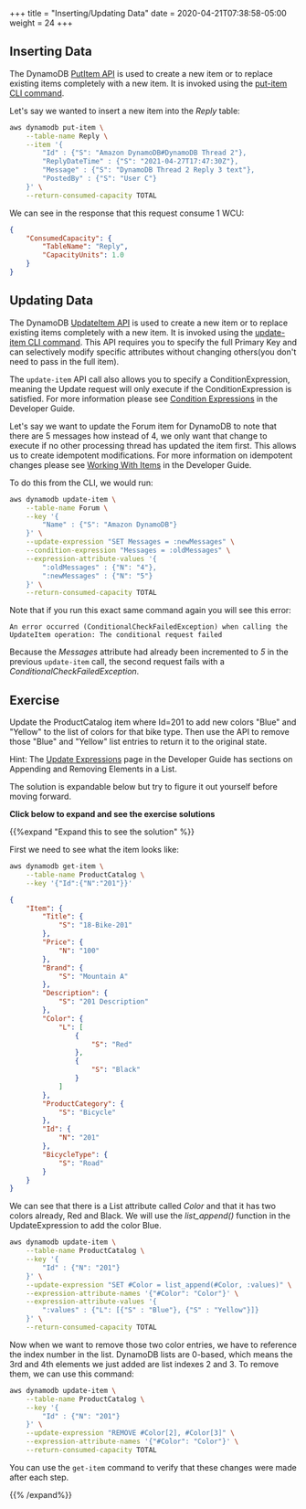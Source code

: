 +++
title = "Inserting/Updating Data"
date = 2020-04-21T07:38:58-05:00
weight = 24
+++

## Inserting Data

The DynamoDB [PutItem API](https://docs.aws.amazon.com/amazondynamodb/latest/APIReference/API_PutItem.html) is used to create a new item or to replace existing items completely with a new item.  It is invoked using the [put-item CLI command](https://docs.aws.amazon.com/cli/latest/reference/dynamodb/put-item.html).

Let's say we wanted to insert a new item into the *Reply* table:

```bash
aws dynamodb put-item \
    --table-name Reply \
    --item '{
        "Id" : {"S": "Amazon DynamoDB#DynamoDB Thread 2"},
        "ReplyDateTime" : {"S": "2021-04-27T17:47:30Z"},
        "Message" : {"S": "DynamoDB Thread 2 Reply 3 text"},
        "PostedBy" : {"S": "User C"}
    }' \
    --return-consumed-capacity TOTAL
```

We can see in the response that this request consume 1 WCU:

```json
{
    "ConsumedCapacity": {
        "TableName": "Reply",
        "CapacityUnits": 1.0
    }
}
```

## Updating Data

The DynamoDB [UpdateItem API](https://docs.aws.amazon.com/amazondynamodb/latest/APIReference/API_UpdateItem.html) is used to create a new item or to replace existing items completely with a new item.  It is invoked using the [update-item CLI command](https://docs.aws.amazon.com/cli/latest/reference/dynamodb/update-item.html).  This API requires you to specify the full Primary Key and can selectively modify specific attributes without changing others(you don't need to pass in the full item).

The `update-item` API call also allows you to specify a ConditionExpression, meaning the Update request will only execute if the ConditionExpression is satisfied.  For more information please see [Condition Expressions](https://docs.aws.amazon.com/amazondynamodb/latest/developerguide/Expressions.ConditionExpressions.html) in the Developer Guide.

Let's say we want to update the Forum item for DynamoDB to note that there are 5 messages how instead of 4, we only want that change to execute if no other processing thread has updated the item first. This allows us to create idempotent modifications. For more information on idempotent changes please see [Working With Items](https://docs.aws.amazon.com/amazondynamodb/latest/developerguide/WorkingWithItems.html#WorkingWithItems.ConditionalUpdate) in the Developer Guide.

To do this from the CLI, we would run:

```bash
aws dynamodb update-item \
    --table-name Forum \
    --key '{
        "Name" : {"S": "Amazon DynamoDB"}
    }' \
    --update-expression "SET Messages = :newMessages" \
    --condition-expression "Messages = :oldMessages" \
    --expression-attribute-values '{
        ":oldMessages" : {"N": "4"},
        ":newMessages" : {"N": "5"}
    }' \
    --return-consumed-capacity TOTAL
```

Note that if you run this exact same command again you will see this error:

```text
An error occurred (ConditionalCheckFailedException) when calling the UpdateItem operation: The conditional request failed
```

Because the *Messages* attribute had already been incremented to *5* in the previous `update-item` call, the second request fails with a *ConditionalCheckFailedException*.

## Exercise

Update the ProductCatalog item where Id=201 to add new colors "Blue" and "Yellow" to the list of colors for that bike type.  Then use the API to remove those "Blue" and "Yellow" list entries to return it to the original state.

Hint: The [Update Expressions](https://docs.aws.amazon.com/amazondynamodb/latest/developerguide/Expressions.UpdateExpressions.html) page in the Developer Guide has sections on Appending and Removing Elements in a List.

The solution is expandable below but try to figure it out yourself before moving forward.

**Click below to expand and see the exercise solutions**

{{%expand "Expand this to see the solution" %}}

First we need to see what the item looks like:

```bash
aws dynamodb get-item \
    --table-name ProductCatalog \
    --key '{"Id":{"N":"201"}}'
```

```json
{
    "Item": {
        "Title": {
            "S": "18-Bike-201"
        },
        "Price": {
            "N": "100"
        },
        "Brand": {
            "S": "Mountain A"
        },
        "Description": {
            "S": "201 Description"
        },
        "Color": {
            "L": [
                {
                    "S": "Red"
                },
                {
                    "S": "Black"
                }
            ]
        },
        "ProductCategory": {
            "S": "Bicycle"
        },
        "Id": {
            "N": "201"
        },
        "BicycleType": {
            "S": "Road"
        }
    }
}
```

We can see that there is a List attribute called *Color* and that it has two colors already, Red and Black.  We will use the *list_append()* function in the UpdateExpression to add the color Blue.

```bash
aws dynamodb update-item \
    --table-name ProductCatalog \
    --key '{
        "Id" : {"N": "201"}
    }' \
    --update-expression "SET #Color = list_append(#Color, :values)" \
    --expression-attribute-names '{"#Color": "Color"}' \
    --expression-attribute-values '{
        ":values" : {"L": [{"S" : "Blue"}, {"S" : "Yellow"}]}
    }' \
    --return-consumed-capacity TOTAL
```

Now when we want to remove those two color entries, we have to reference the index number in the list. DynamoDB lists are 0-based, which means the 3rd and 4th elements we just added are list indexes 2 and 3.  To remove them, we can use this command:

```bash
aws dynamodb update-item \
    --table-name ProductCatalog \
    --key '{
        "Id" : {"N": "201"}
    }' \
    --update-expression "REMOVE #Color[2], #Color[3]" \
    --expression-attribute-names '{"#Color": "Color"}' \
    --return-consumed-capacity TOTAL
```

You can use the `get-item` command to verify that these changes were made after each step.

{{% /expand%}}
